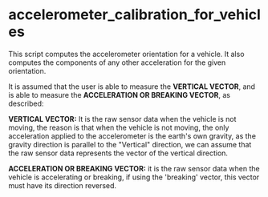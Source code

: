 # accelerometer_calibration_for_vehicles

This script computes the accelerometer orientation for a vehicle.
It also computes the components of any other acceleration for the given orientation.

It is assumed that the user is able to measure the **VERTICAL VECTOR**, and is able to measure the **ACCELERATION OR BREAKING VECTOR**, as described:

**VERTICAL VECTOR:** It is the raw sensor data when the vehicle is not moving, the reason is that when the vehicle is not moving, the only acceleration applied to the accelerometer is the earth's own gravity, as the gravity direction is parallel to the "Vertical" direction, we can assume that the raw sensor data represents the vector of the vertical direction.

**ACCELERATION OR BREAKING VECTOR:** it is the raw sensor data when the vehicle is accelerating or breaking, if using the 'breaking' vector, this vector must have its direction reversed.
